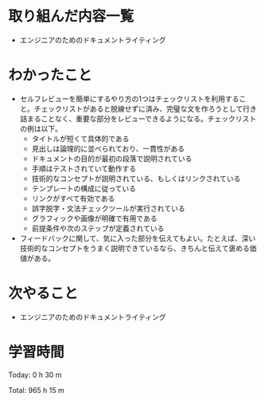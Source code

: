 # 取り組んだ内容一覧
- エンジニアのためのドキュメントライティング

# わかったこと
- セルフレビューを簡単にするやり方の1つはチェックリストを利用すること。チェックリストがあると脱線せずに済み、完璧な文を作ろうとして行き詰まることなく、重要な部分をレビューできるようになる。チェックリストの例は以下。
  - タイトルが短くて具体的である
  - 見出しは論理的に並べられており、一貫性がある
  - ドキュメントの目的が最初の段落で説明されている
  - 手順はテストされていて動作する
  - 技術的なコンセプトが説明されている、もしくはリンクされている
  - テンプレートの構成に従っている
  - リンクがすべて有効である
  - 誤字脱字・文法チェックツールが実行されている
  - グラフィックや画像が明確で有用である
  - 前提条件や次のステップが定義されている
- フィードバックに関して、気に入った部分を伝えてもよい。たとえば、深い技術的なコンセプトをうまく説明できているなら、きちんと伝えて褒める価値がある。

# 次やること
- エンジニアのためのドキュメントライティング

# 学習時間
Today: 0 h 30 m

Total: 965 h 15 m
